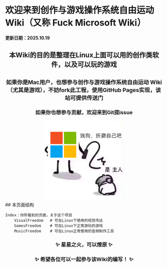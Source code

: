 # 欢迎来到创作与游戏操作系统自由运动 Wiki（又称 Fuck Microsoft Wiki）
#### 更新日期：2025.10.19
## <center>本Wiki的目的是整理在Linux上面可以用的创作类软件，以及可以玩的游戏</center>
## <center><small>如果你是Mac用户，也想参与创作与游戏操作系统自由运动 Wiki（尤其是游戏），不妨fork此工程，使用GitHub Pages实现，该站可提供传送门</small></center>
### <center> 如果你也想参与贡献，欢迎来到Git提issue </center> 
<div align="center">
   <img src="images/icon.jpg" alt="fuckms" width="50%">
</div>
## 本页面结构

    Index：你所看到的页面，关于这个项目
        VisualFreedom   # 可在Linux下使用的视觉传达
        GamesFreedom    # 可在Linux下正常游玩的游戏
        MusicFreedom    # 可在Linux正常使用的音频制作工具

### <center> ✨ 星星之火，可以燎原 ✨ </center> 
### <center> ✨ 希望各位可以一起参与该Wiki的编写！ ✨ </center>
